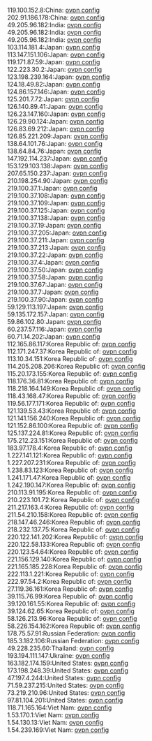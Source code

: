 119.100.152.8:China: [ovpn config](vpn/119_100_152_8.ovpn)  
202.91.186.178:China: [ovpn config](vpn/202_91_186_178.ovpn)  
49.205.96.182:India: [ovpn config](vpn/49_205_96_182.ovpn)  
49.205.96.182:India: [ovpn config](vpn/49_205_96_182.ovpn)  
49.205.96.182:India: [ovpn config](vpn/49_205_96_182.ovpn)  
103.114.181.4:Japan: [ovpn config](vpn/103_114_181_4.ovpn)  
113.147.151.106:Japan: [ovpn config](vpn/113_147_151_106.ovpn)  
119.171.87.59:Japan: [ovpn config](vpn/119_171_87_59.ovpn)  
122.223.30.2:Japan: [ovpn config](vpn/122_223_30_2.ovpn)  
123.198.239.164:Japan: [ovpn config](vpn/123_198_239_164.ovpn)  
124.18.49.82:Japan: [ovpn config](vpn/124_18_49_82.ovpn)  
124.86.157.146:Japan: [ovpn config](vpn/124_86_157_146.ovpn)  
125.201.7.72:Japan: [ovpn config](vpn/125_201_7_72.ovpn)  
126.140.89.41:Japan: [ovpn config](vpn/126_140_89_41.ovpn)  
126.23.147.160:Japan: [ovpn config](vpn/126_23_147_160.ovpn)  
126.29.90.124:Japan: [ovpn config](vpn/126_29_90_124.ovpn)  
126.83.69.212:Japan: [ovpn config](vpn/126_83_69_212.ovpn)  
126.85.221.209:Japan: [ovpn config](vpn/126_85_221_209.ovpn)  
138.64.101.76:Japan: [ovpn config](vpn/138_64_101_76.ovpn)  
138.64.84.76:Japan: [ovpn config](vpn/138_64_84_76.ovpn)  
147.192.114.237:Japan: [ovpn config](vpn/147_192_114_237.ovpn)  
153.129.103.138:Japan: [ovpn config](vpn/153_129_103_138.ovpn)  
207.65.150.237:Japan: [ovpn config](vpn/207_65_150_237.ovpn)  
210.198.254.90:Japan: [ovpn config](vpn/210_198_254_90.ovpn)  
219.100.37.1:Japan: [ovpn config](vpn/219_100_37_1.ovpn)  
219.100.37.108:Japan: [ovpn config](vpn/219_100_37_108.ovpn)  
219.100.37.109:Japan: [ovpn config](vpn/219_100_37_109.ovpn)  
219.100.37.125:Japan: [ovpn config](vpn/219_100_37_125.ovpn)  
219.100.37.138:Japan: [ovpn config](vpn/219_100_37_138.ovpn)  
219.100.37.19:Japan: [ovpn config](vpn/219_100_37_19.ovpn)  
219.100.37.205:Japan: [ovpn config](vpn/219_100_37_205.ovpn)  
219.100.37.211:Japan: [ovpn config](vpn/219_100_37_211.ovpn)  
219.100.37.213:Japan: [ovpn config](vpn/219_100_37_213.ovpn)  
219.100.37.22:Japan: [ovpn config](vpn/219_100_37_22.ovpn)  
219.100.37.4:Japan: [ovpn config](vpn/219_100_37_4.ovpn)  
219.100.37.50:Japan: [ovpn config](vpn/219_100_37_50.ovpn)  
219.100.37.58:Japan: [ovpn config](vpn/219_100_37_58.ovpn)  
219.100.37.67:Japan: [ovpn config](vpn/219_100_37_67.ovpn)  
219.100.37.7:Japan: [ovpn config](vpn/219_100_37_7.ovpn)  
219.100.37.90:Japan: [ovpn config](vpn/219_100_37_90.ovpn)  
59.129.113.197:Japan: [ovpn config](vpn/59_129_113_197.ovpn)  
59.135.172.157:Japan: [ovpn config](vpn/59_135_172_157.ovpn)  
59.86.102.80:Japan: [ovpn config](vpn/59_86_102_80.ovpn)  
60.237.57.116:Japan: [ovpn config](vpn/60_237_57_116.ovpn)  
60.71.14.202:Japan: [ovpn config](vpn/60_71_14_202.ovpn)  
112.165.86.117:Korea Republic of: [ovpn config](vpn/112_165_86_117.ovpn)  
112.171.247.37:Korea Republic of: [ovpn config](vpn/112_171_247_37.ovpn)  
113.10.34.151:Korea Republic of: [ovpn config](vpn/113_10_34_151.ovpn)  
114.205.208.206:Korea Republic of: [ovpn config](vpn/114_205_208_206.ovpn)  
115.20.173.155:Korea Republic of: [ovpn config](vpn/115_20_173_155.ovpn)  
118.176.36.81:Korea Republic of: [ovpn config](vpn/118_176_36_81.ovpn)  
118.218.164.149:Korea Republic of: [ovpn config](vpn/118_218_164_149.ovpn)  
118.43.168.47:Korea Republic of: [ovpn config](vpn/118_43_168_47.ovpn)  
119.56.177.171:Korea Republic of: [ovpn config](vpn/119_56_177_171.ovpn)  
121.139.53.43:Korea Republic of: [ovpn config](vpn/121_139_53_43.ovpn)  
121.141.156.240:Korea Republic of: [ovpn config](vpn/121_141_156_240.ovpn)  
121.152.86.100:Korea Republic of: [ovpn config](vpn/121_152_86_100.ovpn)  
125.137.224.81:Korea Republic of: [ovpn config](vpn/125_137_224_81.ovpn)  
175.212.23.151:Korea Republic of: [ovpn config](vpn/175_212_23_151.ovpn)  
183.97.178.4:Korea Republic of: [ovpn config](vpn/183_97_178_4.ovpn)  
1.227.141.121:Korea Republic of: [ovpn config](vpn/1_227_141_121.ovpn)  
1.227.207.231:Korea Republic of: [ovpn config](vpn/1_227_207_231.ovpn)  
1.238.83.123:Korea Republic of: [ovpn config](vpn/1_238_83_123.ovpn)  
1.241.171.47:Korea Republic of: [ovpn config](vpn/1_241_171_47.ovpn)  
1.242.190.147:Korea Republic of: [ovpn config](vpn/1_242_190_147.ovpn)  
210.113.91.195:Korea Republic of: [ovpn config](vpn/210_113_91_195.ovpn)  
210.223.101.72:Korea Republic of: [ovpn config](vpn/210_223_101_72.ovpn)  
211.217.163.4:Korea Republic of: [ovpn config](vpn/211_217_163_4.ovpn)  
211.54.210.158:Korea Republic of: [ovpn config](vpn/211_54_210_158.ovpn)  
218.147.46.246:Korea Republic of: [ovpn config](vpn/218_147_46_246.ovpn)  
218.232.137.75:Korea Republic of: [ovpn config](vpn/218_232_137_75.ovpn)  
220.122.141.202:Korea Republic of: [ovpn config](vpn/220_122_141_202.ovpn)  
220.122.58.133:Korea Republic of: [ovpn config](vpn/220_122_58_133.ovpn)  
220.123.54.64:Korea Republic of: [ovpn config](vpn/220_123_54_64.ovpn)  
221.156.129.140:Korea Republic of: [ovpn config](vpn/221_156_129_140.ovpn)  
221.165.185.228:Korea Republic of: [ovpn config](vpn/221_165_185_228.ovpn)  
222.113.1.221:Korea Republic of: [ovpn config](vpn/222_113_1_221.ovpn)  
222.97.54.2:Korea Republic of: [ovpn config](vpn/222_97_54_2.ovpn)  
27.119.36.161:Korea Republic of: [ovpn config](vpn/27_119_36_161.ovpn)  
39.115.76.99:Korea Republic of: [ovpn config](vpn/39_115_76_99.ovpn)  
39.120.161.55:Korea Republic of: [ovpn config](vpn/39_120_161_55.ovpn)  
39.124.62.65:Korea Republic of: [ovpn config](vpn/39_124_62_65.ovpn)  
58.126.213.96:Korea Republic of: [ovpn config](vpn/58_126_213_96.ovpn)  
58.226.154.162:Korea Republic of: [ovpn config](vpn/58_226_154_162.ovpn)  
178.75.57.91:Russian Federation: [ovpn config](vpn/178_75_57_91.ovpn)  
185.3.182.106:Russian Federation: [ovpn config](vpn/185_3_182_106.ovpn)  
49.228.235.60:Thailand: [ovpn config](vpn/49_228_235_60.ovpn)  
193.194.111.147:Ukraine: [ovpn config](vpn/193_194_111_147.ovpn)  
163.182.174.159:United States: [ovpn config](vpn/163_182_174_159.ovpn)  
173.198.248.39:United States: [ovpn config](vpn/173_198_248_39.ovpn)  
47.197.4.244:United States: [ovpn config](vpn/47_197_4_244.ovpn)  
71.59.237.215:United States: [ovpn config](vpn/71_59_237_215.ovpn)  
73.219.210.96:United States: [ovpn config](vpn/73_219_210_96.ovpn)  
97.81.104.201:United States: [ovpn config](vpn/97_81_104_201.ovpn)  
118.71.165.164:Viet Nam: [ovpn config](vpn/118_71_165_164.ovpn)  
1.53.170.1:Viet Nam: [ovpn config](vpn/1_53_170_1.ovpn)  
1.54.130.13:Viet Nam: [ovpn config](vpn/1_54_130_13.ovpn)  
1.54.239.169:Viet Nam: [ovpn config](vpn/1_54_239_169.ovpn)  
